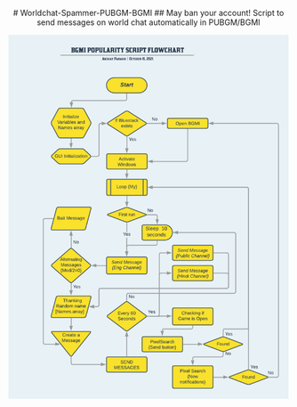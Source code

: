 <p align="center">
# Worldchat-Spammer-PUBGM-BGMI
## May ban your account!
Script to send messages on world chat automatically in PUBGM/BGMI
 </p>   

<p align="center">
       <img align="center" src="https://raw.githubusercontent.com/AkshayCraZzY/Worldchat-Spammer-PUBGM-BGMI/main/Flowcharts/BGMI%20POPULARITY%20SCRIPT%20FLOWCHART%20-%20Flowchart%20(1).png"/>
       <a href="https://akshaycrazzy.github.io/YouTubeDownloader-AHK/">
       </a>
  
  </p>   
